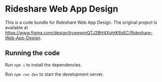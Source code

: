 
  # Rideshare Web App Design

  This is a code bundle for Rideshare Web App Design. The original project is available at https://www.figma.com/design/bywewmQTJ2BH4XohtK6sEC/Rideshare-Web-App-Design.

  ## Running the code

  Run `npm i` to install the dependencies.

  Run `npm run dev` to start the development server.
  